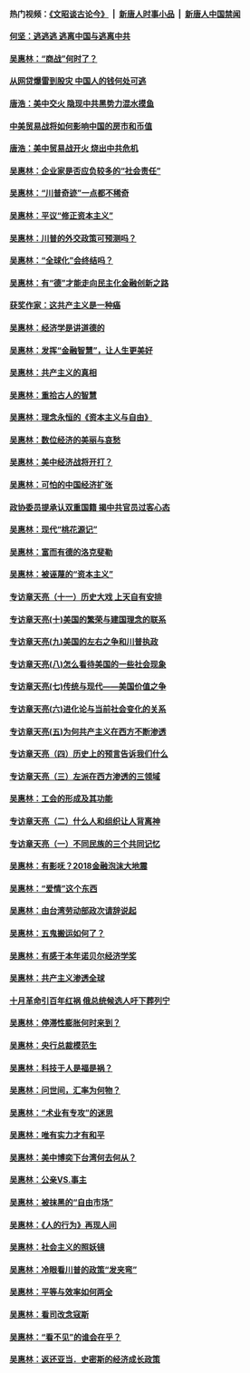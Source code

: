 #### 热门视频：[《文昭谈古论今》](https://github.com/gfw-breaker/wenzhao/blob/master/README.md?t=10221534) &nbsp;|&nbsp; [新唐人时事小品](https://github.com/gfw-breaker/ntdtv-comedy/blob/master/README.md?t=10221534) &nbsp;|&nbsp; [新唐人中国禁闻](https://github.com/gfw-breaker/ntdtv-news/blob/master/README.md?t=10221534)

#### [何坚：逃逃逃 逃离中国与逃离中共](../pages/nsc423/n10592891.md?t=10221534) 

#### [吴惠林：“商战”何时了？](../pages/nsc423/n10573558.md?t=10221534) 

#### [从网贷爆雷到股灾 中国人的钱何处可逃](../pages/nsc423/n10572800.md?t=10221534) 

#### [唐浩：美中交火 隐现中共黑势力混水摸鱼](../pages/nsc423/n10544040.md?t=10221534) 

#### [中美贸易战将如何影响中国的房市和币值](../pages/nsc423/n10543697.md?t=10221534) 

#### [唐浩：美中贸易战开火 烧出中共危机](../pages/nsc423/n10540126.md?t=10221534) 

#### [吴惠林：企业家是否应负较多的“社会责任”](../pages/nsc423/n10535022.md?t=10221534) 

#### [吴惠林：“川普奇迹”一点都不稀奇](../pages/nsc423/n10512808.md?t=10221534) 

#### [吴惠林：平议“修正资本主义”](../pages/nsc423/n10495724.md?t=10221534) 

#### [吴惠林：川普的外交政策可预测吗？](../pages/nsc423/n10462387.md?t=10221534) 

#### [吴惠林：“全球化”会终结吗？](../pages/nsc423/n10452838.md?t=10221534) 

#### [吴惠林：有“德”才能走向民主化金融创新之路](../pages/nsc423/n10432292.md?t=10221534) 

#### [获奖作家：这共产主义是一种癌](../pages/nsc423/n10431541.md?t=10221534) 

#### [吴惠林：经济学是讲道德的](../pages/nsc423/n10398014.md?t=10221534) 

#### [吴惠林：发挥“金融智慧”，让人生更美好](../pages/nsc423/n10375019.md?t=10221534) 

#### [吴惠林：共产主义的真相](../pages/nsc423/n10351394.md?t=10221534) 

#### [吴惠林：重拾古人的智慧](../pages/nsc423/n10337691.md?t=10221534) 

#### [吴惠林：理念永恒的《资本主义与自由》](../pages/nsc423/n10316274.md?t=10221534) 

#### [吴惠林：数位经济的美丽与哀愁](../pages/nsc423/n10292946.md?t=10221534) 

#### [吴惠林：美中经济战将开打？](../pages/nsc423/n10258825.md?t=10221534) 

#### [吴惠林：可怕的中国经济扩张](../pages/nsc423/n10219147.md?t=10221534) 

#### [政协委员提承认双重国籍 揭中共官员过客心态](../pages/nsc423/n10208809.md?t=10221534) 

#### [吴惠林：现代“桃花源记”](../pages/nsc423/n10185234.md?t=10221534) 

#### [吴惠林：富而有德的洛克斐勒](../pages/nsc423/n10142264.md?t=10221534) 

#### [吴惠林：被诬蔑的“资本主义”](../pages/nsc423/n10124816.md?t=10221534) 

#### [专访章天亮（十一）历史大戏 上天自有安排](../pages/nsc423/n10094905.md?t=10221534) 

#### [专访章天亮(十)美国的繁荣与建国理念的联系](../pages/nsc423/n10094899.md?t=10221534) 

#### [专访章天亮(九)美国的左右之争和川普执政](../pages/nsc423/n10094889.md?t=10221534) 

#### [专访章天亮(八)怎么看待美国的一些社会现象](../pages/nsc423/n10094857.md?t=10221534) 

#### [专访章天亮(七)传统与现代——美国价值之争](../pages/nsc423/n10093140.md?t=10221534) 

#### [专访章天亮(六)进化论与当前社会变化的关系](../pages/nsc423/n10092036.md?t=10221534) 

#### [专访章天亮(五)为何共产主义在西方不断渗透](../pages/nsc423/n10083620.md?t=10221534) 

#### [专访章天亮（四）历史上的预言告诉我们什么](../pages/nsc423/n10083606.md?t=10221534) 

#### [专访章天亮（三）左派在西方渗透的三领域](../pages/nsc423/n10081115.md?t=10221534) 

#### [吴惠林：工会的形成及其功能](../pages/nsc423/n10080633.md?t=10221534) 

#### [专访章天亮（二）什么人和组织让人背离神](../pages/nsc423/n10076637.md?t=10221534) 

#### [专访章天亮（一）不同民族的三个共同记忆](../pages/nsc423/n10074188.md?t=10221534) 

#### [吴惠林：有影呒？2018金融泡沫大地震](../pages/nsc423/n10040534.md?t=10221534) 

#### [吴惠林：“爱情”这个东西](../pages/nsc423/n10019423.md?t=10221534) 

#### [吴惠林：由台湾劳动部政次请辞说起](../pages/nsc423/n9979679.md?t=10221534) 

#### [吴惠林：五鬼搬运如何了？](../pages/nsc423/n9925338.md?t=10221534) 

#### [吴惠林：有感于本年诺贝尔经济学奖](../pages/nsc423/n9871883.md?t=10221534) 

#### [吴惠林：共产主义渗透全球](../pages/nsc423/n9812748.md?t=10221534) 

#### [十月革命引百年红祸 俄总统候选人吁下葬列宁](../pages/nsc423/n9810182.md?t=10221534) 

#### [吴惠林：停滞性膨胀何时来到？](../pages/nsc423/n9764136.md?t=10221534) 

#### [吴惠林：央行总裁模范生](../pages/nsc423/n9728134.md?t=10221534) 

#### [吴惠林：科技于人是福是祸？](../pages/nsc423/n9672982.md?t=10221534) 

#### [吴惠林：问世间，汇率为何物？](../pages/nsc423/n9621788.md?t=10221534) 

#### [吴惠林：“术业有专攻”的迷思](../pages/nsc423/n9580363.md?t=10221534) 

#### [吴惠林：唯有实力才有和平](../pages/nsc423/n9529599.md?t=10221534) 

#### [吴惠林：美中博奕下台湾何去何从？](../pages/nsc423/n9483598.md?t=10221534) 

#### [吴惠林：公亲VS.事主](../pages/nsc423/n9425637.md?t=10221534) 

#### [吴惠林：被抹黑的“自由市场”](../pages/nsc423/n9351545.md?t=10221534) 

#### [吴惠林：《人的行为》再现人间](../pages/nsc423/n9296339.md?t=10221534) 

#### [吴惠林：社会主义的照妖镜](../pages/nsc423/n9243460.md?t=10221534) 

#### [吴惠林：冷眼看川普的政策“发夹弯”](../pages/nsc423/n9120684.md?t=10221534) 

#### [吴惠林：平等与效率如何两全](../pages/nsc423/n9075430.md?t=10221534) 

#### [吴惠林：看司改念寇斯](../pages/nsc423/n9024915.md?t=10221534) 

#### [吴惠林：“看不见”的谁会在乎？](../pages/nsc423/n8977488.md?t=10221534) 

#### [吴惠林：返还亚当．史密斯的经济成长政策](../pages/nsc423/n8931896.md?t=10221534) 

